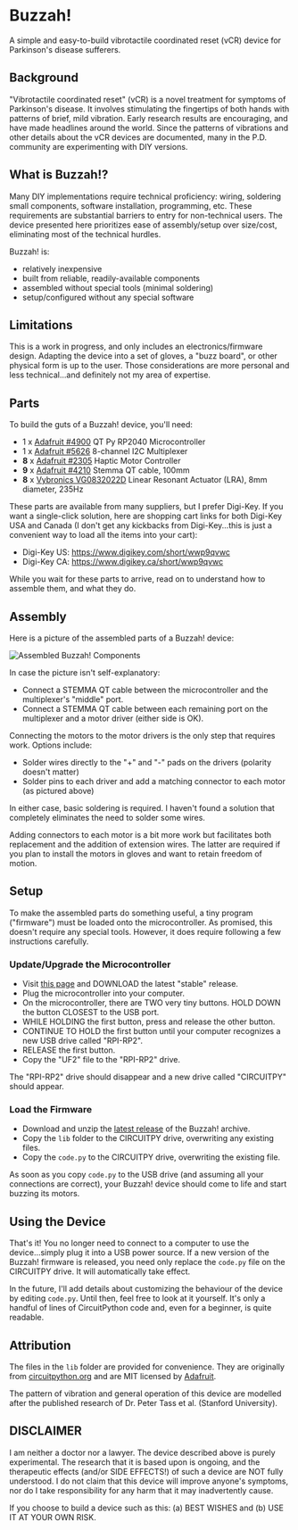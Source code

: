 # Buzzah!
A simple and easy-to-build vibrotactile coordinated reset (vCR) device for Parkinson's disease sufferers.

## Background

"Vibrotactile coordinated reset" (vCR) is a novel treatment for symptoms of Parkinson's disease. It involves stimulating the fingertips of both hands with patterns of brief, mild vibration. Early research results are encouraging, and have made headlines around the world. Since the patterns of vibrations and other details about the vCR devices are documented, many in the P.D. community are experimenting with DIY versions.

## What is Buzzah!?

Many DIY implementations require technical proficiency: wiring, soldering small components, software installation, programming, etc. These requirements are substantial barriers to entry for non-technical users. The device presented here prioritizes ease of assembly/setup over size/cost, eliminating most of the technical hurdles.

Buzzah! is:

- relatively inexpensive
- built from reliable, readily-available components
- assembled without special tools (minimal soldering)
- setup/configured without any special software

## Limitations

This is a work in progress, and only includes an electronics/firmware design. Adapting the device into a set of gloves, a "buzz board", or other physical form is up to the user. Those considerations are more personal and less technical...and definitely not my area of expertise.

## Parts

To build the guts of a Buzzah! device, you'll need:

- 1 x [Adafruit #4900](https://www.adafruit.com/product/4900) QT Py RP2040 Microcontroller
- 1 x [Adafruit #5626](https://www.adafruit.com/product/5626) 8-channel I2C Multiplexer
- **8** x [Adafruit #2305](https://www.adafruit.com/product/2305) Haptic Motor Controller
- **9** x [Adafruit #4210](https://www.adafruit.com/product/4210) Stemma QT cable, 100mm
- **8** x [Vybronics VG0832022D](https://www.vybronics.com/coin-vibration-motors/lra/v-g0832022d) Linear Resonant Actuator (LRA), 8mm diameter, 235Hz

These parts are available from many suppliers, but I prefer Digi-Key. If you want a single-click solution, here are shopping cart links for both Digi-Key USA and Canada (I don't get any kickbacks from Digi-Key...this is just a convenient way to load all the items into your cart):

- Digi-Key US: https://www.digikey.com/short/wwp9qvwc
- Digi-Key CA: https://www.digikey.ca/short/wwp9qvwc

While you wait for these parts to arrive, read on to understand how to assemble them, and what they do.

## Assembly

Here is a picture of the assembled parts of a Buzzah! device:

![Assembled Buzzah! Components](https://user-images.githubusercontent.com/382436/226647797-a104f5dc-2eab-44c7-af58-53cb1859483e.jpg)

In case the picture isn't self-explanatory:

- Connect a STEMMA QT cable between the microcontroller and the multiplexer's "middle" port.
- Connect a STEMMA QT cable between each remaining port on the multiplexer and a motor driver (either side is OK).

Connecting the motors to the motor drivers is the only step that requires work. Options include:

- Solder wires directly to the "+" and "-" pads on the drivers (polarity doesn't matter)
- Solder pins to each driver and add a matching connector to each motor (as pictured above)

In either case, basic soldering is required. I haven't found a solution that completely eliminates the need to solder some wires.

Adding connectors to each motor is a bit more work but facilitates both replacement and the addition of extension wires. The latter are required if you plan to install the motors in gloves and want to retain freedom of motion.

## Setup

To make the assembled parts do something useful, a tiny program ("firmware") must be loaded onto the microcontroller. As promised, this doesn't require any special tools. However, it does require following a few instructions carefully.

### Update/Upgrade the Microcontroller

- Visit [this page](https://circuitpython.org/board/adafruit_qtpy_rp2040/) and DOWNLOAD the latest "stable" release. 
- Plug the microcontroller into your computer.
- On the microcontroller, there are TWO very tiny buttons. HOLD DOWN the button CLOSEST to the USB port.
- WHILE HOLDING the first button, press and release the other button.
- CONTINUE TO HOLD the first button until your computer recognizes a new USB drive called "RPI-RP2".
- RELEASE the first button.
- Copy the "UF2" file to the "RPI-RP2" drive.

The "RPI-RP2" drive should disappear and a new drive called "CIRCUITPY" should appear.

### Load the Firmware

- Download and unzip the [latest release](https://github.com/kriswilk/buzzah/releases/latest) of the Buzzah! archive.
- Copy the `lib` folder to the CIRCUITPY drive, overwriting any existing files.
- Copy the `code.py` to the CIRCUITPY drive, overwriting the existing file.

As soon as you copy `code.py` to the USB drive (and assuming all your connections are correct), your Buzzah! device should come to life and start buzzing its motors.

## Using the Device

That's it! You no longer need to connect to a computer to use the device...simply plug it into a USB power source. If a new version of the Buzzah! firmware is released, you need only replace the `code.py` file on the CIRCUITPY drive. It will automatically take effect.

In the future, I'll add details about customizing the behaviour of the device by editing `code.py`. Until then, feel free to look at it yourself. It's only a handful of lines of CircuitPython code and, even for a beginner, is quite readable.

## Attribution

The files in the `lib` folder are provided for convenience. They are originally from [circuitpython.org](https://circuitpython.org) and are MIT licensed by [Adafruit](https://adafruit.com).

The pattern of vibration and general operation of this device are modelled after the published research of Dr. Peter Tass et al. (Stanford University).

## DISCLAIMER

I am neither a doctor nor a lawyer. The device described above is purely experimental. The research that it is based upon is ongoing, and the therapeutic effects (and/or SIDE EFFECTS!) of such a device are NOT fully understood. I do not claim that this device will improve anyone's symptoms, nor do I take responsibility for any harm that it may inadvertently cause.

If you choose to build a device such as this: (a) BEST WISHES and (b) USE IT AT YOUR OWN RISK.
